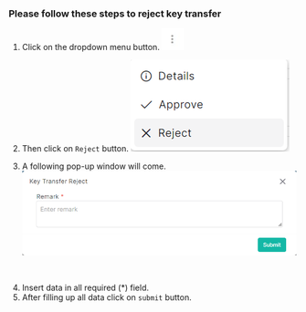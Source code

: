 ### Please follow these steps to reject key transfer
1. Click on the dropdown menu button.
![menu_btn](../../../../assets/file/documentation/common-images/menu_btn.jpg)

2. Then click on ```Reject``` button.
![key_menu](../../../../assets/file/documentation/key-transfer-approval/images/transfer_reject_menu.png)

3. A following pop-up window will come.
![create brand](../../../../assets/file/documentation/key-transfer-approval/images/transfer_reject.png)
</br>

4. Insert data in all required (<span>*</span>) field.
5. After filling up all data click on ```submit``` button.
